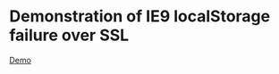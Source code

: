 # Demonstration of IE9 localStorage failure over SSL

[Demo](https://danemacaulay.github.io/ie9-local-storage-issue/)
